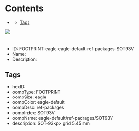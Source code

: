 



Contents
========

* [](#)
	* [Tags](#tags)
  
![][im]
# 

- ID: FOOTPRINT-eagle-eagle-default-ref-packages-SOT93V
- Name: 
- Description: 

## Tags

- hexID: 
- oompType: FOOTPRINT
- oompSize: eagle
- oompColor: eagle-default
- oompDesc: ref-packages
- oompIndex: SOT93V
- oompName: eagle-default/ref-packages/SOT93V
- description: SOT-93&lt;p&gt;&#xD;
grid 5.45 mm



[im]: image.png
